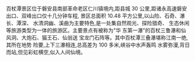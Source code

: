 百杖潭景区位于磐安县南部革命老区仁川镇境内,距县城 30 公里,距诸永高速磐安出口、双峰出口仅十几分钟车程, 景区总面积 10.48 平方公里,以山险、石奇、瀑长、潭深、 水清洞幽、溪曲为主要特色,是一处集自然观光、探险猎奇、 生态休闲等旅游类型为一体的旅游区。主要景点有被称为"华 东第一瀑"的百杖三鲁瀑和仙风洞、大炮石、猫王石、仙翁送 宝龙门石阵等。其中百杖潭三叠瀑堪称江南一绝,其所在地势 险要,上下三瀑相连,总高差为 100 多米,峡谷中水声轰鸣 水雾弥漫,背日而站,但见彩虹横空,似入人间仙境。